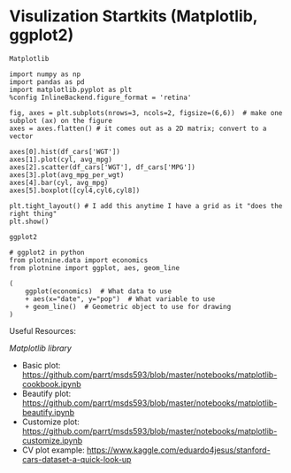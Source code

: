 # Visulization Startkits (Matplotlib, ggplot2)


`Matplotlib`
```
import numpy as np
import pandas as pd
import matplotlib.pyplot as plt
%config InlineBackend.figure_format = 'retina'

fig, axes = plt.subplots(nrows=3, ncols=2, figsize=(6,6))  # make one subplot (ax) on the figure
axes = axes.flatten() # it comes out as a 2D matrix; convert to a vector

axes[0].hist(df_cars['WGT'])
axes[1].plot(cyl, avg_mpg)
axes[2].scatter(df_cars['WGT'], df_cars['MPG'])
axes[3].plot(avg_mpg_per_wgt)
axes[4].bar(cyl, avg_mpg)
axes[5].boxplot([cyl4,cyl6,cyl8])

plt.tight_layout() # I add this anytime I have a grid as it "does the right thing"
plt.show()
```

`ggplot2`
```
# ggplot2 in python
from plotnine.data import economics
from plotnine import ggplot, aes, geom_line

(
    ggplot(economics)  # What data to use
    + aes(x="date", y="pop")  # What variable to use
    + geom_line()  # Geometric object to use for drawing
)
```


Useful Resources:

*Matplotlib library*

- Basic plot: https://github.com/parrt/msds593/blob/master/notebooks/matplotlib-cookbook.ipynb
- Beautify plot: https://github.com/parrt/msds593/blob/master/notebooks/matplotlib-beautify.ipynb
- Customize plot: https://github.com/parrt/msds593/blob/master/notebooks/matplotlib-customize.ipynb
- CV plot example: https://www.kaggle.com/eduardo4jesus/stanford-cars-dataset-a-quick-look-up